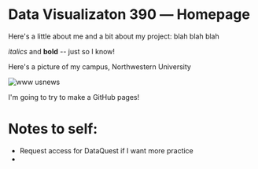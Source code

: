 # Data Visualizaton 390 –– Homepage

Here's a little about me and a bit about my project: blah blah blah

*italics* and **bold** -- just so I know!

Here's a picture of my campus, Northwestern University

![www usnews](https://user-images.githubusercontent.com/114178058/191808066-c051f8ec-141f-4f70-a62d-d611dde52d69.jpg)


I'm going to try to make a GitHub pages!


# Notes to self:
- Request access for DataQuest if I want more practice
- 
